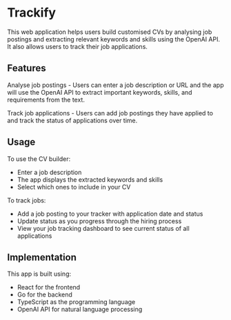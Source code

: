 # Trackify

This web application helps users build customised CVs by analysing job postings and extracting relevant keywords and skills using the OpenAI API. It also allows users to track their job applications.

## Features
Analyse job postings - Users can enter a job description or URL and the app will use the OpenAI API to extract important keywords, skills, and requirements from the text.

Track job applications - Users can add job postings they have applied to and track the status of applications over time.

## Usage
To use the CV builder:

- Enter a job description
- The app displays the extracted keywords and skills
- Select which ones to include in your CV

To track jobs:

- Add a job posting to your tracker with application date and status
- Update status as you progress through the hiring process
- View your job tracking dashboard to see current status of all applications

## Implementation
This app is built using:

- React for the frontend
- Go for the backend
- TypeScript as the programming language
- OpenAI API for natural language processing